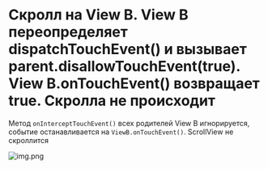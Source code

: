# Скролл на View B. View B переопределяет dispatchTouchEvent() и вызывает parent.disallowTouchEvent(true). View B.onTouchEvent() возвращает true. Скролла не происходит

Метод `onInterceptTouchEvent()` всех родителей View B игнорируется, событие останавливается на `ViewB.onTouchEvent()`. ScrollView не скроллится

![img.png](https://miro.medium.com/max/1400/1*axiXXASOU8mdRRnSqPfG4w.png)
